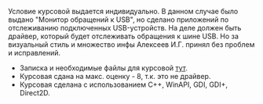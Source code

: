 Условие курсовой выдается индивидуально. В данном случае было выдано "Монитор обращений к USB", но сделано приложений по отслеживанию подключенных USB-устройств. На деле должен быть драйвер, который будет отслеживать обращения к шине USB. Но за визуальный стиль и множество инфы Алексеев И.Г. принял без проблем и исправлений.
- Записка и необходимые файлы для курсовой [тут](assets/files/).
- Курсовая сдана на макс. оценку - 8, т.к. это не драйвер.
- Курсовая сделана с использованием C++, WinAPI, GDI, GDI+, Direct2D.